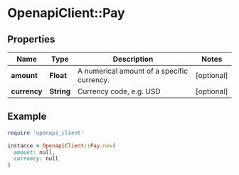 # OpenapiClient::Pay

## Properties

| Name | Type | Description | Notes |
| ---- | ---- | ----------- | ----- |
| **amount** | **Float** | A numerical amount of a specific currency. | [optional] |
| **currency** | **String** | Currency code, e.g. USD | [optional] |

## Example

```ruby
require 'openapi_client'

instance = OpenapiClient::Pay.new(
  amount: null,
  currency: null
)
```

